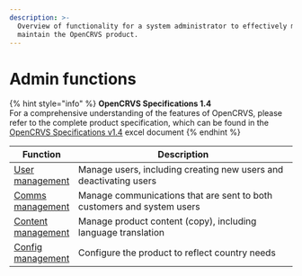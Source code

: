 ```yaml
---
description: >-
  Overview of functionality for a system administrator to effectively manage and
  maintain the OpenCRVS product.
---
```


# Admin functions

{% hint style="info" %}
**OpenCRVS Specifications 1.4**\
For a comprehensive understanding of the features of OpenCRVS, please refer to the complete product specification, which can be found in the [OpenCRVS Specifications v1.4](https://docs.google.com/spreadsheets/d/1Jf31WkNMqlfQOYpjpfG73M5utVGrx4zqA5eiODaftNI/edit?usp=sharing) excel document
{% endhint %}

<table><thead><tr><th>Function</th><th width="419.6666666666667">Description</th></tr></thead><tbody><tr><td><a href="17.-user-management.md">User management</a></td><td>Manage users, including creating new users and deactivating users</td></tr><tr><td><a href="18.-comms-management.md">Comms management</a></td><td>Manage communications that are sent to both customers and system users</td></tr><tr><td><a href="19.-content-management.md">Content management</a></td><td>Manage product content (copy), including language translation</td></tr><tr><td><a href="20.-config-management.md">Config management</a></td><td>Configure the product to reflect country needs</td></tr></tbody></table>
